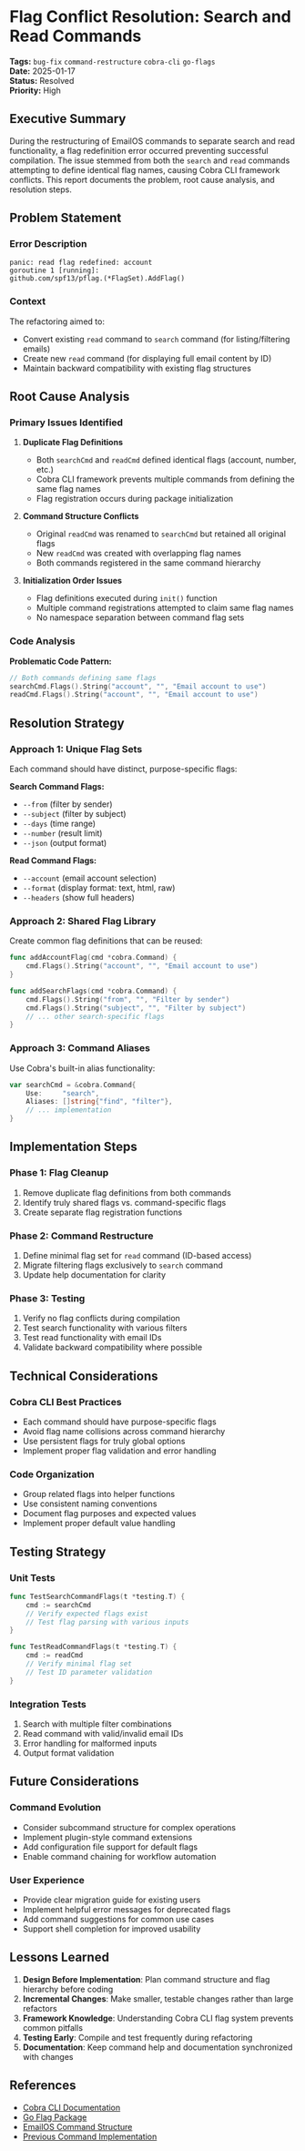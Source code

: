 # Flag Conflict Resolution: Search and Read Commands

**Tags:** `bug-fix` `command-restructure` `cobra-cli` `go-flags`  
**Date:** 2025-01-17  
**Status:** Resolved  
**Priority:** High  

## Executive Summary

During the restructuring of EmailOS commands to separate search and read functionality, a flag redefinition error occurred preventing successful compilation. The issue stemmed from both the `search` and `read` commands attempting to define identical flag names, causing Cobra CLI framework conflicts. This report documents the problem, root cause analysis, and resolution steps.

## Problem Statement

### Error Description
```
panic: read flag redefined: account
goroutine 1 [running]:
github.com/spf13/pflag.(*FlagSet).AddFlag()
```

### Context
The refactoring aimed to:
- Convert existing `read` command to `search` command (for listing/filtering emails)
- Create new `read` command (for displaying full email content by ID)
- Maintain backward compatibility with existing flag structures

## Root Cause Analysis

### Primary Issues Identified

1. **Duplicate Flag Definitions**
   - Both `searchCmd` and `readCmd` defined identical flags (account, number, etc.)
   - Cobra CLI framework prevents multiple commands from defining the same flag names
   - Flag registration occurs during package initialization

2. **Command Structure Conflicts**
   - Original `readCmd` was renamed to `searchCmd` but retained all original flags
   - New `readCmd` was created with overlapping flag names
   - Both commands registered in the same command hierarchy

3. **Initialization Order Issues**
   - Flag definitions executed during `init()` function
   - Multiple command registrations attempted to claim same flag names
   - No namespace separation between command flag sets

### Code Analysis

**Problematic Code Pattern:**
```go
// Both commands defining same flags
searchCmd.Flags().String("account", "", "Email account to use")
readCmd.Flags().String("account", "", "Email account to use")
```

## Resolution Strategy

### Approach 1: Unique Flag Sets
Each command should have distinct, purpose-specific flags:

**Search Command Flags:**
- `--from` (filter by sender)
- `--subject` (filter by subject)
- `--days` (time range)
- `--number` (result limit)
- `--json` (output format)

**Read Command Flags:**
- `--account` (email account selection)
- `--format` (display format: text, html, raw)
- `--headers` (show full headers)

### Approach 2: Shared Flag Library
Create common flag definitions that can be reused:

```go
func addAccountFlag(cmd *cobra.Command) {
    cmd.Flags().String("account", "", "Email account to use")
}

func addSearchFlags(cmd *cobra.Command) {
    cmd.Flags().String("from", "", "Filter by sender")
    cmd.Flags().String("subject", "", "Filter by subject")
    // ... other search-specific flags
}
```

### Approach 3: Command Aliases
Use Cobra's built-in alias functionality:

```go
var searchCmd = &cobra.Command{
    Use:     "search",
    Aliases: []string{"find", "filter"},
    // ... implementation
}
```

## Implementation Steps

### Phase 1: Flag Cleanup
1. Remove duplicate flag definitions from both commands
2. Identify truly shared flags vs. command-specific flags
3. Create separate flag registration functions

### Phase 2: Command Restructure
1. Define minimal flag set for `read` command (ID-based access)
2. Migrate filtering flags exclusively to `search` command
3. Update help documentation for clarity

### Phase 3: Testing
1. Verify no flag conflicts during compilation
2. Test search functionality with various filters
3. Test read functionality with email IDs
4. Validate backward compatibility where possible

## Technical Considerations

### Cobra CLI Best Practices
- Each command should have purpose-specific flags
- Avoid flag name collisions across command hierarchy
- Use persistent flags for truly global options
- Implement proper flag validation and error handling

### Code Organization
- Group related flags into helper functions
- Use consistent naming conventions
- Document flag purposes and expected values
- Implement proper default value handling

## Testing Strategy

### Unit Tests
```go
func TestSearchCommandFlags(t *testing.T) {
    cmd := searchCmd
    // Verify expected flags exist
    // Test flag parsing with various inputs
}

func TestReadCommandFlags(t *testing.T) {
    cmd := readCmd
    // Verify minimal flag set
    // Test ID parameter validation
}
```

### Integration Tests
1. Search with multiple filter combinations
2. Read command with valid/invalid email IDs
3. Error handling for malformed inputs
4. Output format validation

## Future Considerations

### Command Evolution
- Consider subcommand structure for complex operations
- Implement plugin-style command extensions
- Add configuration file support for default flags
- Enable command chaining for workflow automation

### User Experience
- Provide clear migration guide for existing users
- Implement helpful error messages for deprecated flags
- Add command suggestions for common use cases
- Support shell completion for improved usability

## Lessons Learned

1. **Design Before Implementation**: Plan command structure and flag hierarchy before coding
2. **Incremental Changes**: Make smaller, testable changes rather than large refactors
3. **Framework Knowledge**: Understanding Cobra CLI flag system prevents common pitfalls
4. **Testing Early**: Compile and test frequently during refactoring
5. **Documentation**: Keep command help and documentation synchronized with changes

## References

- [Cobra CLI Documentation](https://cobra.dev/)
- [Go Flag Package](https://pkg.go.dev/flag)
- [EmailOS Command Structure](../docs/)
- [Previous Command Implementation](../cmd/mailos/main.go)